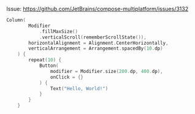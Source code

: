 Issue: https://github.com/JetBrains/compose-multiplatform/issues/3132

```Kotlin
Column(
        Modifier
            .fillMaxSize()
            .verticalScroll(rememberScrollState()),
        horizontalAlignment = Alignment.CenterHorizontally,
        verticalArrangement = Arrangement.spacedBy(10.dp)
    ) {
        repeat(10) {
            Button(
                modifier = Modifier.size(200.dp, 400.dp),
                onClick = {}
            ) {
                Text("Hello, World!")
            }
        }
    }
```

